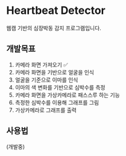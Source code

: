 # Heartbeat Detector
웹캠 기반의 심장박동 감지 프로그램입니다.

## 개발목표
1. 카메라 화면 가져오기 ✅
2. 카메라 화면을 기반으로 얼굴을 인식
3. 얼굴을 기준으로 이마를 인식
4. 이마의 색 변화를 기반으로 심박수를 측정
5. 카메라 화면을 가상카메라로 패스스루 하는 기능
6. 측정한 심박수를 이용해 그래프를 그림
7. 가상카메라로 그래프를 출력

## 사용법
(개발중)